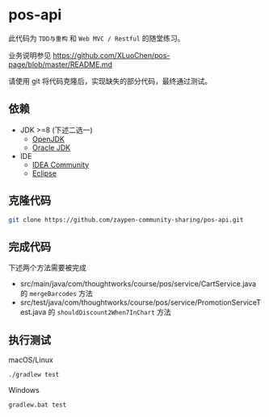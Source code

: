 # pos-api

此代码为 `TDD与重构` 和 `Web MVC / Restful` 的随堂练习。

业务说明参见 https://github.com/XLuoChen/pos-page/blob/master/README.md

请使用 git 将代码克隆后，实现缺失的部分代码，最终通过测试。

## 依赖

- JDK >=8 (下述二选一)
  - [OpenJDK](https://adoptopenjdk.net/upstream.html)
  - [Oracle JDK](https://www.oracle.com/technetwork/java/javase/downloads/index.html)
- IDE
  - [IDEA Community](https://www.jetbrains.com/idea/download/)
  - [Eclipse](https://www.eclipse.org/downloads/)

## 克隆代码

```bash
git clone https://github.com/zaypen-community-sharing/pos-api.git
```

## 完成代码

下述两个方法需要被完成

- src/main/java/com/thoughtworks/course/pos/service/CartService.java 的 `mergeBarcodes` 方法
- src/test/java/com/thoughtworks/course/pos/service/PromotionServiceTest.java 的 `shouldDiscount2When7InChart` 方法

## 执行测试

macOS/Linux

```bash
./gradlew test
```

Windows

```bat
gradlew.bat test
```
